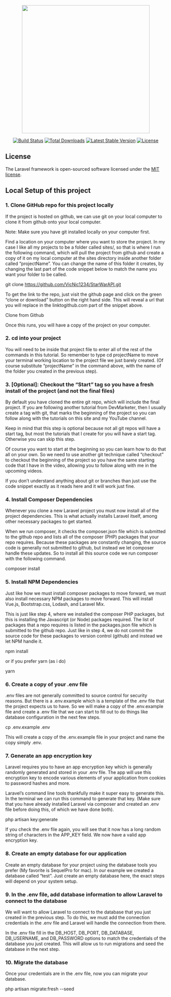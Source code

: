 <p align="center"><a href="https://laravel.com" target="_blank"><img src="https://raw.githubusercontent.com/laravel/art/master/logo-lockup/5%20SVG/2%20CMYK/1%20Full%20Color/laravel-logolockup-cmyk-red.svg" width="400"></a></p>

<p align="center">
<a href="https://travis-ci.org/laravel/framework"><img src="https://travis-ci.org/laravel/framework.svg" alt="Build Status"></a>
<a href="https://packagist.org/packages/laravel/framework"><img src="https://img.shields.io/packagist/dt/laravel/framework" alt="Total Downloads"></a>
<a href="https://packagist.org/packages/laravel/framework"><img src="https://img.shields.io/packagist/v/laravel/framework" alt="Latest Stable Version"></a>
<a href="https://packagist.org/packages/laravel/framework"><img src="https://img.shields.io/packagist/l/laravel/framework" alt="License"></a>
</p>


## License

The Laravel framework is open-sourced software licensed under the [MIT license](https://opensource.org/licenses/MIT).

## Local Setup of this project

### 1. Clone GitHub repo for this project locally

If the project is hosted on github, we can use git on your local computer to clone it from github onto your local computer.

Note: Make sure you have git installed locally on your computer first.

Find a location on your computer where you want to store the project. In my case I like all my projects to be a folder called sites/, so that is where I run the following command, which will pull the project from github and create a copy of it on my local computer at the sites directory inside another folder called “projectName”. You can change the name of this folder it creates, by changing the last part of the code snippet below to match the name you want your folder to be called.

git clone https://github.com/VicNic1234/StarWarAPI.git

To get the link to the repo, just visit the github page and click on the green “clone or download” button on the right hand side. This will reveal a url that you will replace in the linktogithub.com part of the snippet above.

Clone from Github

Once this runs, you will have a copy of the project on your computer.
### 2. cd into your project

You will need to be inside that project file to enter all of the rest of the commands in this tutorial. So remember to type cd projectName to move your terminal working location to the project file we just barely created. (Of course substitute “projectName” in the command above, with the name of the folder you created in the previous step).
### 3. [Optional]: Checkout the “Start” tag so you have a fresh install of the project (and not the final files)

By default you have cloned the entire git repo, which will include the final project. If you are following another tutorial from DevMarketer, then I usually create a tag with git, that marks the beginning of the project so you can follow along with the tutorials on this site and my YouTube channel.

Keep in mind that this step is optional because not all git repos will have a start tag, but most the tutorials that I create for you will have a start tag. Otherwise you can skip this step.

Of course you want to start at the beginning so you can learn how to do that all on your own. So we need to use another git technique called “checkout” to checkout the beginning of the project so you have the same starting code that I have in the video, allowing you to follow along with me in the upcoming videos.



If you don’t understand anything about git or branches than just use the code snippet exactly as it reads here and it will work just fine.
### 4. Install Composer Dependencies

Whenever you clone a new Laravel project you must now install all of the project dependencies. This is what actually installs Laravel itself, among other necessary packages to get started.

When we run composer, it checks the composer.json file which is submitted to the github repo and lists all of the composer (PHP) packages that your repo requires. Because these packages are constantly changing, the source code is generally not submitted to github, but instead we let composer handle these updates. So to install all this source code we run composer with the following command.

composer install

### 5. Install NPM Dependencies

Just like how we must install composer packages to move forward, we must also install necessary NPM packages to move forward. This will install Vue.js, Bootstrap.css, Lodash, and Laravel Mix.

This is just like step 4, where we installed the composer PHP packages, but this is installing the Javascript (or Node) packages required. The list of packages that a repo requires is listed in the packages.json file which is submitted to the github repo. Just like in step 4, we do not commit the source code for these packages to version control (github) and instead we let NPM handle it.

npm install

or if you prefer yarn (as i do)

yarn

### 6. Create a copy of your .env file

.env files are not generally committed to source control for security reasons. But there is a .env.example which is a template of the .env file that the project expects us to have. So we will make a copy of the .env.example file and create a .env file that we can start to fill out to do things like database configuration in the next few steps.

cp .env.example .env

This will create a copy of the .env.example file in your project and name the copy simply .env.
### 7. Generate an app encryption key

Laravel requires you to have an app encryption key which is generally randomly generated and stored in your .env file. The app will use this encryption key to encode various elements of your application from cookies to password hashes and more.

Laravel’s command line tools thankfully make it super easy to generate this. In the terminal we can run this command to generate that key. (Make sure that you have already installed Laravel via composer and created an .env file before doing this, of which we have done both).

php artisan key:generate

If you check the .env file again, you will see that it now has a long random string of characters in the APP_KEY field. We now have a valid app encryption key.
### 8. Create an empty database for our application

Create an empty database for your project using the database tools you prefer (My favorite is SequelPro for mac). In our example we created a database called “test”. Just create an empty database here, the exact steps will depend on your system setup.
### 9. In the .env file, add database information to allow Laravel to connect to the database

We will want to allow Laravel to connect to the database that you just created in the previous step. To do this, we must add the connection credentials in the .env file and Laravel will handle the connection from there.

In the .env file fill in the DB_HOST, DB_PORT, DB_DATABASE, DB_USERNAME, and DB_PASSWORD options to match the credentials of the database you just created. This will allow us to run migrations and seed the database in the next step.
### 10. Migrate the database

Once your credentials are in the .env file, now you can migrate your database.

php artisan migrate:fresh --seed


